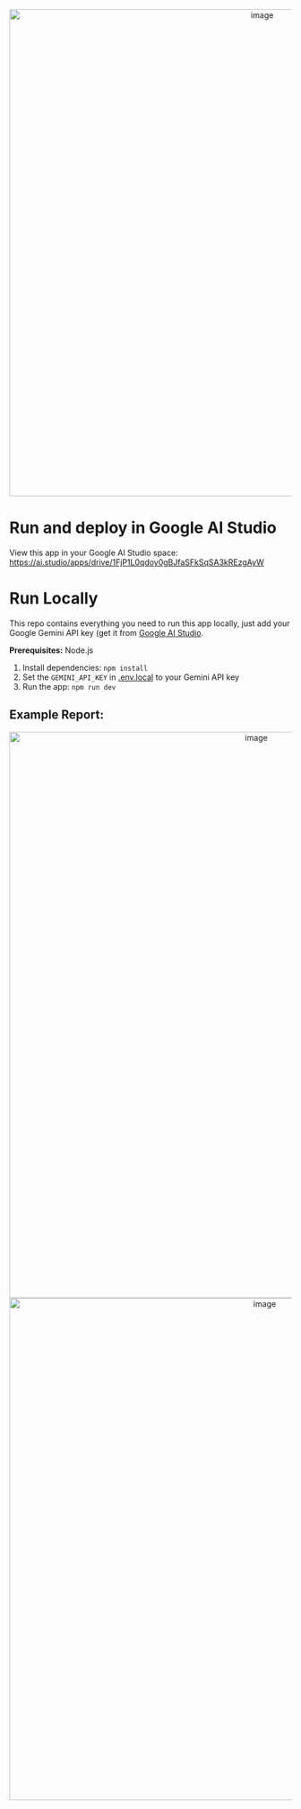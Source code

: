 <div align="center">
   <img width="887" height="869" alt="image" src="https://github.com/user-attachments/assets/f8490c9a-1355-441f-ac92-777128f32579" />
</div>


# Run and deploy in Google AI Studio

View this app in your Google AI Studio space: https://ai.studio/apps/drive/1FjP1L0qdoy0gBJfaSFkSqSA3kREzgAyW

# Run Locally

This repo contains everything you need to run this app locally, just add your Google Gemini API key (get it from [Google AI Studio](https://aistudio.google.com/).

**Prerequisites:**  Node.js

1. Install dependencies:
   `npm install`
2. Set the `GEMINI_API_KEY` in [.env.local](.env.local) to your Gemini API key
3. Run the app:
   `npm run dev`

## Example Report:

<div align="center">
<img width="866" height="1010" alt="image" src="https://github.com/user-attachments/assets/46df0915-83ba-4205-ba30-3b4a2399a94b" />
<img width="896" alt="image" src="https://github.com/user-attachments/assets/fda22290-dbc9-4a12-8287-90c64f289135" />
</div>
